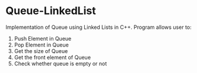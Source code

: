 # Queue-LinkedList
Implementation of Queue using Linked Lists in C++.
Program allows user to:
1. Push Element in Queue
2. Pop Element in Queue
3. Get the size of Queue
4. Get the front element of Queue
5. Check whether queue is empty or not
